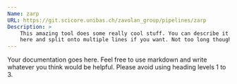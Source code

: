 ```yaml
---
Name: zarp
URL: https://git.scicore.unibas.ch/zavolan_group/pipelines/zarp
Description: >
    This amazing tool does some really cool stuff. You can describe it
    here and split onto multiple lines if you want. Not too long though!
---
```


Your documentation goes here. Feel free to use markdown and write whatever
you think would be helpful. Please avoid using heading levels 1 to 3.
